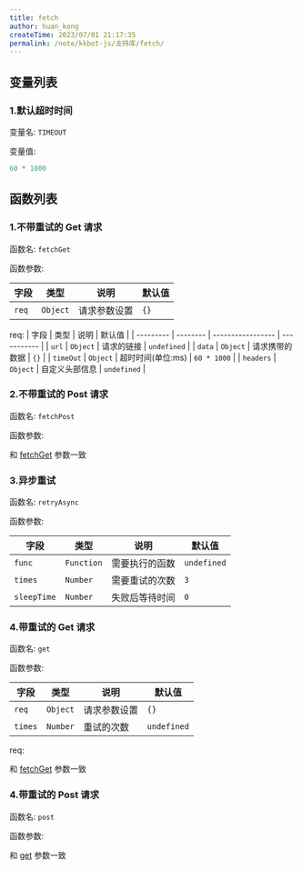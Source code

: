 ```yaml
---
title: fetch
author: huan_kong
createTime: 2023/07/01 21:17:35
permalink: /note/kkbot-js/支持库/fetch/
---
```


## 变量列表

### 1.默认超时时间

变量名: `TIMEOUT`

变量值:

~~~javascript
60 * 1000
~~~

## 函数列表

### 1.不带重试的 Get 请求

函数名: `fetchGet`

函数参数:

| 字段  | 类型     | 说明         | 默认值 |
| ----- | -------- | ------------ | ------ |
| `req` | `Object` | 请求参数设置 | `{}`   |

req:
| 字段      | 类型     | 说明              | 默认值      |
| --------- | -------- | ----------------- | ----------- |
| `url`     | `Object` | 请求的链接        | `undefined` |
| `data`    | `Object` | 请求携带的数据    | `{}`        |
| `timeOut` | `Object` | 超时时间(单位:ms) | `60 * 1000` |
| `headers` | `Object` | 自定义头部信息    | `undefined` |

### 2.不带重试的 Post 请求

函数名: `fetchPost`

函数参数:

和 [fetchGet](#_1-不带重试的-get-请求) 参数一致

### 3.异步重试

函数名: `retryAsync`

函数参数:

| 字段        | 类型       | 说明           | 默认值      |
| ----------- | ---------- | -------------- | ----------- |
| `func`      | `Function` | 需要执行的函数 | `undefined` |
| `times`     | `Number`   | 需要重试的次数 | `3`         |
| `sleepTime` | `Number`   | 失败后等待时间 | `0`         |

### 4.带重试的 Get 请求

函数名: `get`

函数参数:

| 字段    | 类型     | 说明         | 默认值      |
| ------- | -------- | ------------ | ----------- |
| `req`   | `Object` | 请求参数设置 | `{}`        |
| `times` | `Number` | 重试的次数   | `undefined` |

req:

和 [fetchGet](#_1-不带重试的-get-请求) 参数一致

### 4.带重试的 Post 请求

函数名: `post`

函数参数:

和 [get](#_4-带重试的-get-请求) 参数一致

